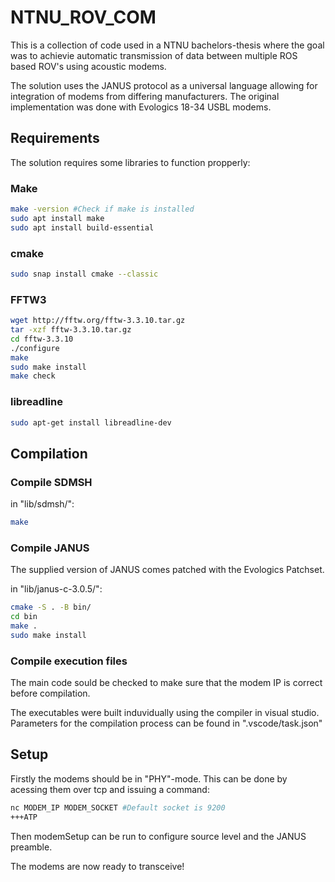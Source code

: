 # NTNU_ROV_COM
This is a collection of code used in a NTNU bachelors-thesis where the goal was to achievie automatic transmission of data between multiple ROS based ROV's using acoustic modems.

The solution uses the JANUS protocol as a universal language allowing for integration of modems from differing manufacturers. The original implementation was done with Evologics 18-34 USBL modems.

## Requirements
The solution requires some libraries to function propperly:

### Make
```bash
make -version #Check if make is installed
sudo apt install make
sudo apt install build-essential
```
### cmake
```bash
sudo snap install cmake --classic
```
### FFTW3
```bash
wget http://fftw.org/fftw-3.3.10.tar.gz
tar -xzf fftw-3.3.10.tar.gz
cd fftw-3.3.10
./configure
make
sudo make install
make check
```

### libreadline
```bash
sudo apt-get install libreadline-dev
```
## Compilation
### Compile SDMSH
in "lib/sdmsh/":
```bash
make
```
### Compile JANUS
The supplied version of JANUS comes patched with the Evologics Patchset.

in "lib/janus-c-3.0.5/":
```bash
cmake -S . -B bin/
cd bin
make .
sudo make install
```

### Compile execution files
The main code sould be checked to make sure that the modem IP is correct before compilation.

The executables were built induvidually using the compiler in visual studio. Parameters for the compilation process can be found in ".vscode/task.json"

## Setup

Firstly the modems should be in "PHY"-mode. This can be done by acessing them over tcp and issuing a command:
```bash
nc MODEM_IP MODEM_SOCKET #Default socket is 9200
+++ATP
```

Then modemSetup can be run to configure source level and the JANUS preamble.

The modems are now ready to transceive!